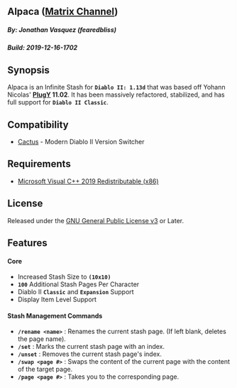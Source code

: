 ## Alpaca ([Matrix Channel](https://riot.im/app/#/room/#cactus:xyinn.org))
##### By: Jonathan Vasquez (fearedbliss)
##### Build: 2019-12-16-1702

## Synopsis

Alpaca is an Infinite Stash for **`Diablo II: 1.13d`** that was based off Yohann Nicolas'
**[PlugY](http://plugy.free.fr/en/index.html) 11.02**. It has been massively refactored,
stabilized, and has full support for **`Diablo II Classic`**.

## Compatibility

- [Cactus](https://github.com/fearedbliss/Cactus) - Modern Diablo II Version Switcher

## Requirements

- [Microsoft Visual C++ 2019 Redistributable (x86)](https://aka.ms/vs/16/release/VC_redist.x86.exe)

## License

Released under the [GNU General Public License v3](LICENSE.md) or Later.

## Features

#### Core

- Increased Stash Size to **`(10x10)`**
- **`100`** Additional Stash Pages Per Character
- Diablo II **`Classic`** and **`Expansion`** Support
- Display Item Level Support

#### Stash Management Commands

- **`/rename <name>`** : Renames the current stash page. (If left blank, deletes the page name).
- **`/set`** : Marks the current stash page with an index.
- **`/unset`** : Removes the current stash page's index.
- **`/swap <page #>`** : Swaps the content of the current page with the content of the target page.
- **`/page <page #>`** : Takes you to the corresponding page.
